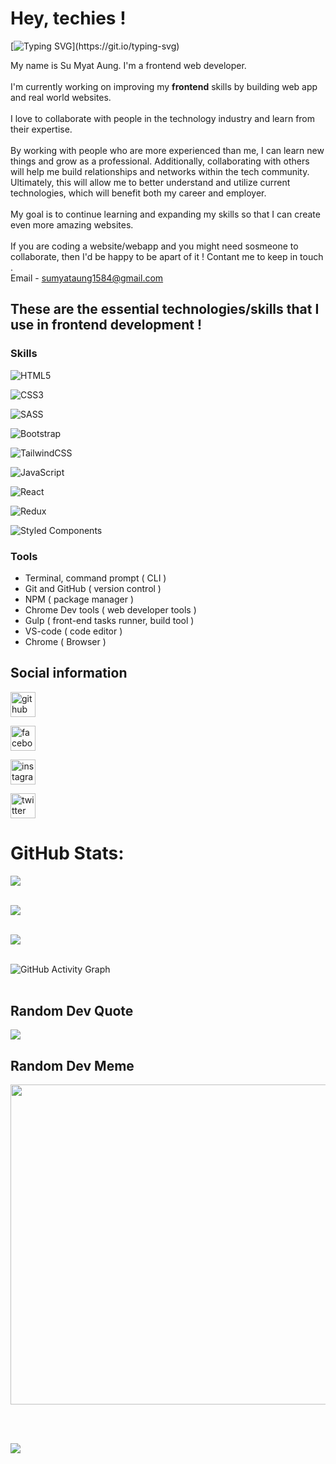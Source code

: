 # Hey, techies !

[![Typing SVG](https://readme-typing-svg.herokuapp.com?color=%2336BCF7&lines=Welcome+to+Su+Myat+Aung's+profile!)](https://git.io/typing-svg)

My name is Su Myat Aung. I'm a frontend web developer.
<br/>
<br/>
I'm currently working on improving my **frontend** skills by building web app and real world websites.
<br/>
<br/>
I love to collaborate with people in the technology industry and learn from their expertise.
<br/>
<br/>
By working with people who are more experienced than me, I can learn new things and grow as a professional. Additionally, collaborating with others will help me build relationships and networks within the tech community. Ultimately, this will allow me to better understand and utilize current technologies, which will benefit both my career and employer.
<br/>
<br/>
My goal is to continue learning and expanding my skills so that I can create even more amazing websites.
<br/>
<br/>
If you are coding a website/webapp and you might need sosmeone to collaborate, then I'd be happy to be apart of it ! Contant me to keep in touch .
<br/>
Email - sumyataung1584@gmail.com 
<br/>

## These are the essential technologies/skills that I use in frontend development !

### Skills 

![HTML5](https://img.shields.io/badge/html5-%23E34F26.svg?style=for-the-badge&logo=html5&logoColor=white) 

![CSS3](https://img.shields.io/badge/css3-%231572B6.svg?style=for-the-badge&logo=css3&logoColor=white) 

![SASS](https://img.shields.io/badge/SASS-hotpink.svg?style=for-the-badge&logo=SASS&logoColor=white) 

![Bootstrap](https://img.shields.io/badge/bootstrap-%23563D7C.svg?style=for-the-badge&logo=bootstrap&logoColor=white) 

![TailwindCSS](https://img.shields.io/badge/tailwindcss-%2338B2AC.svg?style=for-the-badge&logo=tailwind-css&logoColor=white) 

![JavaScript](https://img.shields.io/badge/javascript-%23323330.svg?style=for-the-badge&logo=javascript&logoColor=%23F7DF1E) 

![React](https://img.shields.io/badge/react-%2320232a.svg?style=for-the-badge&logo=react&logoColor=%2361DAFB) 

![Redux](https://img.shields.io/badge/redux-%23593d88.svg?style=for-the-badge&logo=redux&logoColor=white) 

![Styled Components](https://img.shields.io/badge/styled--components-DB7093?style=for-the-badge&logo=styled-components&logoColor=white)



### Tools
- Terminal, command prompt ( CLI )
- Git and GitHub ( version control )
- NPM ( package manager )
- Chrome Dev tools ( web developer tools )
- Gulp ( front-end tasks runner, build tool )
- VS-code ( code editor )
- Chrome ( Browser )

## Social information

[<img src='https://cdn.jsdelivr.net/npm/simple-icons@3.0.1/icons/github.svg' alt='github' height='40'>](https://github.com/sumyat-aung) 

[<img src='https://cdn.jsdelivr.net/npm/simple-icons@3.0.1/icons/facebook.svg' alt='facebook' height='40'>](https://www.facebook.com/sumyataung2004)

[<img src='https://cdn.jsdelivr.net/npm/simple-icons@3.0.1/icons/instagram.svg' alt='instagram' height='40'>](https://www.instagram.com/sumyataung_2004/) 

[<img src='https://cdn.jsdelivr.net/npm/simple-icons@3.0.1/icons/twitter.svg' alt='twitter' height='40'>](https://twitter.com/SuMyatAung158)  


#  GitHub Stats:

![](https://github-readme-stats.vercel.app/api?username=sumyat-aung&theme=dark&hide_border=true&include_all_commits=true&count_private=true)<br/><br/>

![](https://github-readme-streak-stats.herokuapp.com/?user=sumyat-aung&theme=dark&hide_border=true)<br/> <br/>

![](https://github-readme-stats.vercel.app/api/top-langs/?username=sumyat-aung&theme=dark&hide_border=true&include_all_commits=true&count_private=true&layout=compact) <br/> <br/>

![GitHub Activity Graph](https://activity-graph.herokuapp.com/graph?username=sumyat-aung)   <br/> <br/>


##  Random Dev Quote
![](https://quotes-github-readme.vercel.app/api?type=horizontal&theme=dark) <br/>


##  Random Dev Meme
<img src="https://random-memer.herokuapp.com/" width="512px"/>  <br/>

 
<br/>
<br/>

[![](https://visitcount.itsvg.in/api?id=sumyat-aung&label=Profile%20Views&color=12&icon=0&pretty=true)](https://visitcount.itsvg.in)



